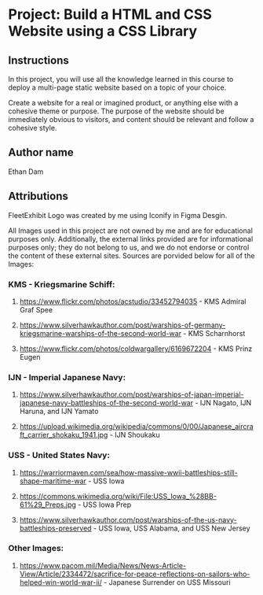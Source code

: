 # Project: Build a HTML and CSS Website using a CSS Library

## Instructions

In this project, you will use all the knowledge learned in this course to deploy a multi-page static website based on a topic of your choice.

Create a website for a real or imagined product, or anything else with a cohesive theme or purpose. The purpose of the website should be immediately obvious to visitors, and content should be relevant and follow a cohesive style.

## Author name

Ethan Dam

## Attributions

FleetExhibit Logo was created by me using Iconify in Figma Desgin.

All Images used in this project are not owned by me and are for educational purposes only. Additionally, the external links provided are for informational purposes only; they do not belong to us, and we do not endorse or control the content of these external sites. Sources are porvided below for all of the Images:

### KMS - Kriegsmarine Schiff:

1. https://www.flickr.com/photos/acstudio/33452794035 - KMS Admiral Graf Spee

2. https://www.silverhawkauthor.com/post/warships-of-germany-kriegsmarine-warships-of-the-second-world-war - KMS Scharnhorst

3. https://www.flickr.com/photos/coldwargallery/6169672204 - KMS Prinz Eugen

### IJN - Imperial Japanese Navy:

1. https://www.silverhawkauthor.com/post/warships-of-japan-imperial-japanese-navy-battleships-of-the-second-world-war - IJN Nagato, IJN Haruna, and IJN Yamato

2. https://upload.wikimedia.org/wikipedia/commons/0/00/Japanese_aircraft_carrier_shokaku_1941.jpg - IJN Shoukaku

### USS - United States Navy:

1. https://warriormaven.com/sea/how-massive-wwii-battleships-still-shape-maritime-war - USS Iowa

2. https://commons.wikimedia.org/wiki/File:USS_Iowa_%28BB-61%29_Preps.jpg - USS Iowa Prep

3. https://www.silverhawkauthor.com/post/warships-of-the-us-navy-battleships-preserved - USS Iowa, USS Alabama, and USS New Jersey

### Other Images:

1. https://www.pacom.mil/Media/News/News-Article-View/Article/2334472/sacrifice-for-peace-reflections-on-sailors-who-helped-win-world-war-ii/ - Japanese Surrender on USS Missouri
